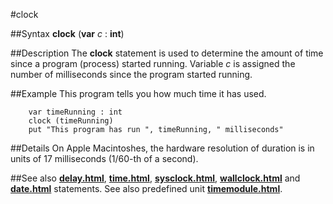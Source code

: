 
#clock

##Syntax
**clock** (**var** _c_ : **int**)



##Description
The **clock** statement is used to determine the amount of time since a program (process) started running. Variable _c_ is assigned the number of milliseconds since the program started running.



##Example
This program tells you how much time it has used.


        var timeRunning : int
        clock (timeRunning)
        put "This program has run ", timeRunning, " milliseconds"
##Details
On Apple Macintoshes, the hardware resolution of duration is in units of 17 milliseconds (1/60-th of a second).



##See also
**[delay.html](delay)**, **[time.html](time)**, **[sysclock.html](sysclock)**, **[wallclock.html](wallclock)** and **[date.html](date)** statements.
See also predefined unit **[timemodule.html](Time)**.


